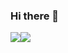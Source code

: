 ### Hi there 👋

<div style="display: -webkit-box; display: -ms-flexbox; display: flex;">
    <img src="https://github-readme-stats.vercel.app/api?username=mephistobooks&count_private=true&show_icons=true">
    <img src="https://github-readme-stats.vercel.app/api/top-langs/?username=mephistobooks">
</div>

<!--
**mephistobooks/mephistobooks** is a ✨ _special_ ✨ repository because its `README.md` (this file) appears on your GitHub profile.

Here are some ideas to get you started:

- 🔭 I’m currently working on ...
- 🌱 I’m currently learning ...
- 👯 I’m looking to collaborate on ...
- 🤔 I’m looking for help with ...
- 💬 Ask me about ...
- 📫 How to reach me: ...
- 😄 Pronouns: ...
- ⚡ Fun fact: ...
-->
